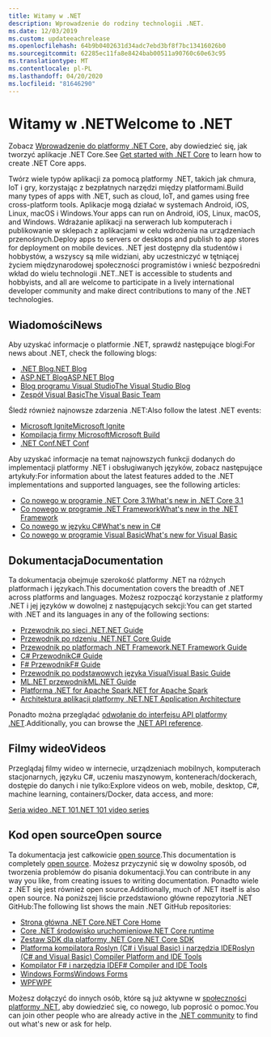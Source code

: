 ```yaml
---
title: Witamy w .NET
description: Wprowadzenie do rodziny technologii .NET.
ms.date: 12/03/2019
ms.custom: updateeachrelease
ms.openlocfilehash: 64b9b0402631d34adc7ebd3bf8f7bc13416026b0
ms.sourcegitcommit: 62285ec11fa8e8424bab00511a90760c60e63c95
ms.translationtype: MT
ms.contentlocale: pl-PL
ms.lasthandoff: 04/20/2020
ms.locfileid: "81646290"
---
```

# <a name="welcome-to-net"></a><span data-ttu-id="0ccd9-103">Witamy w .NET</span><span class="sxs-lookup"><span data-stu-id="0ccd9-103">Welcome to .NET</span></span>

<span data-ttu-id="0ccd9-104">Zobacz [Wprowadzenie do platformy .NET Core,](core/get-started.md) aby dowiedzieć się, jak tworzyć aplikacje .NET Core.</span><span class="sxs-lookup"><span data-stu-id="0ccd9-104">See [Get started with .NET Core](core/get-started.md) to learn how to create .NET Core apps.</span></span>

<span data-ttu-id="0ccd9-105">Twórz wiele typów aplikacji za pomocą platformy .NET, takich jak chmura, IoT i gry, korzystając z bezpłatnych narzędzi między platformami.</span><span class="sxs-lookup"><span data-stu-id="0ccd9-105">Build many types of apps with .NET, such as cloud, IoT, and games using free cross-platform tools.</span></span> <span data-ttu-id="0ccd9-106">Aplikacje mogą działać w systemach Android, iOS, Linux, macOS i Windows.</span><span class="sxs-lookup"><span data-stu-id="0ccd9-106">Your apps can run on Android, iOS, Linux, macOS, and Windows.</span></span> <span data-ttu-id="0ccd9-107">Wdrażanie aplikacji na serwerach lub komputerach i publikowanie w sklepach z aplikacjami w celu wdrożenia na urządzeniach przenośnych.</span><span class="sxs-lookup"><span data-stu-id="0ccd9-107">Deploy apps to servers or desktops and publish to app stores for deployment on mobile devices.</span></span> <span data-ttu-id="0ccd9-108">.NET jest dostępny dla studentów i hobbystów, a wszyscy są mile widziani, aby uczestniczyć w tętniącej życiem międzynarodowej społeczności programistów i wnieść bezpośredni wkład do wielu technologii .NET.</span><span class="sxs-lookup"><span data-stu-id="0ccd9-108">.NET is accessible to students and hobbyists, and all are welcome to participate in a lively international developer community and make direct contributions to many of the .NET technologies.</span></span>

## <a name="news"></a><span data-ttu-id="0ccd9-109">Wiadomości</span><span class="sxs-lookup"><span data-stu-id="0ccd9-109">News</span></span>

<span data-ttu-id="0ccd9-110">Aby uzyskać informacje o platformie .NET, sprawdź następujące blogi:</span><span class="sxs-lookup"><span data-stu-id="0ccd9-110">For news about .NET, check the following blogs:</span></span>

- [<span data-ttu-id="0ccd9-111">.NET Blog</span><span class="sxs-lookup"><span data-stu-id="0ccd9-111">.NET Blog</span></span>](https://devblogs.microsoft.com/dotnet/)
- [<span data-ttu-id="0ccd9-112">ASP.NET Blog</span><span class="sxs-lookup"><span data-stu-id="0ccd9-112">ASP.NET Blog</span></span>](https://devblogs.microsoft.com/aspnet/)
- [<span data-ttu-id="0ccd9-113">Blog programu Visual Studio</span><span class="sxs-lookup"><span data-stu-id="0ccd9-113">The Visual Studio Blog</span></span>](https://devblogs.microsoft.com/visualstudio/)
- [<span data-ttu-id="0ccd9-114">Zespół Visual Basic</span><span class="sxs-lookup"><span data-stu-id="0ccd9-114">The Visual Basic Team</span></span>](https://devblogs.microsoft.com/vbteam/)

<span data-ttu-id="0ccd9-115">Śledź również najnowsze zdarzenia .NET:</span><span class="sxs-lookup"><span data-stu-id="0ccd9-115">Also follow the latest .NET events:</span></span>

- [<span data-ttu-id="0ccd9-116">Microsoft Ignite</span><span class="sxs-lookup"><span data-stu-id="0ccd9-116">Microsoft Ignite</span></span>](https://www.microsoft.com/ignite)
- [<span data-ttu-id="0ccd9-117">Kompilacja firmy Microsoft</span><span class="sxs-lookup"><span data-stu-id="0ccd9-117">Microsoft Build</span></span>](https://www.microsoft.com/build)
- [<span data-ttu-id="0ccd9-118">.NET Conf</span><span class="sxs-lookup"><span data-stu-id="0ccd9-118">.NET Conf</span></span>](https://www.dotnetconf.net/)

<span data-ttu-id="0ccd9-119">Aby uzyskać informacje na temat najnowszych funkcji dodanych do implementacji platformy .NET i obsługiwanych języków, zobacz następujące artykuły:</span><span class="sxs-lookup"><span data-stu-id="0ccd9-119">For information about the latest features added to the .NET implementations and supported languages, see the following articles:</span></span>

- [<span data-ttu-id="0ccd9-120">Co nowego w programie .NET Core 3.1</span><span class="sxs-lookup"><span data-stu-id="0ccd9-120">What's new in .NET Core 3.1</span></span>](core/whats-new/dotnet-core-3-1.md)
- [<span data-ttu-id="0ccd9-121">Co nowego w programie .NET Framework</span><span class="sxs-lookup"><span data-stu-id="0ccd9-121">What's new in the .NET Framework</span></span>](framework/whats-new/index.md)
- [<span data-ttu-id="0ccd9-122">Co nowego w języku C#</span><span class="sxs-lookup"><span data-stu-id="0ccd9-122">What's new in C#</span></span>](csharp/whats-new/index.md)
- [<span data-ttu-id="0ccd9-123">Co nowego w programie Visual Basic</span><span class="sxs-lookup"><span data-stu-id="0ccd9-123">What's new for Visual Basic</span></span>](visual-basic/getting-started/whats-new.md)

## <a name="documentation"></a><span data-ttu-id="0ccd9-124">Dokumentacja</span><span class="sxs-lookup"><span data-stu-id="0ccd9-124">Documentation</span></span>

<span data-ttu-id="0ccd9-125">Ta dokumentacja obejmuje szerokość platformy .NET na różnych platformach i językach.</span><span class="sxs-lookup"><span data-stu-id="0ccd9-125">This documentation covers the breadth of .NET across platforms and languages.</span></span> <span data-ttu-id="0ccd9-126">Możesz rozpocząć korzystanie z platformy .NET i jej języków w dowolnej z następujących sekcji:</span><span class="sxs-lookup"><span data-stu-id="0ccd9-126">You can get started with .NET and its languages in any of the following sections:</span></span>

- [<span data-ttu-id="0ccd9-127">Przewodnik po sieci .NET</span><span class="sxs-lookup"><span data-stu-id="0ccd9-127">.NET Guide</span></span>](standard/index.yml)
- [<span data-ttu-id="0ccd9-128">Przewodnik po rdzeniu .NET</span><span class="sxs-lookup"><span data-stu-id="0ccd9-128">.NET Core Guide</span></span>](core/index.yml)
- [<span data-ttu-id="0ccd9-129">Przewodnik po platformach .NET Framework</span><span class="sxs-lookup"><span data-stu-id="0ccd9-129">.NET Framework Guide</span></span>](framework/index.yml)
- [<span data-ttu-id="0ccd9-130">C# Przewodnik</span><span class="sxs-lookup"><span data-stu-id="0ccd9-130">C# Guide</span></span>](csharp/index.yml)
- [<span data-ttu-id="0ccd9-131">F# Przewodnik</span><span class="sxs-lookup"><span data-stu-id="0ccd9-131">F# Guide</span></span>](fsharp/index.yml)
- [<span data-ttu-id="0ccd9-132">Przewodnik po podstawowych języka Visual</span><span class="sxs-lookup"><span data-stu-id="0ccd9-132">Visual Basic Guide</span></span>](visual-basic/index.yml)
- [<span data-ttu-id="0ccd9-133">ML.NET przewodnik</span><span class="sxs-lookup"><span data-stu-id="0ccd9-133">ML.NET Guide</span></span>](machine-learning/index.yml)
- [<span data-ttu-id="0ccd9-134">Platforma .NET for Apache Spark</span><span class="sxs-lookup"><span data-stu-id="0ccd9-134">.NET for Apache Spark</span></span>](spark/index.yml)
- [<span data-ttu-id="0ccd9-135">Architektura aplikacji platformy .NET</span><span class="sxs-lookup"><span data-stu-id="0ccd9-135">.NET Application Architecture</span></span>](architecture/index.yml)

<span data-ttu-id="0ccd9-136">Ponadto można przeglądać [odwołanie do interfejsu API platformy .NET](/dotnet/api).</span><span class="sxs-lookup"><span data-stu-id="0ccd9-136">Additionally, you can browse the [.NET API reference](/dotnet/api).</span></span>

## <a name="videos"></a><span data-ttu-id="0ccd9-137">Filmy wideo</span><span class="sxs-lookup"><span data-stu-id="0ccd9-137">Videos</span></span>

<span data-ttu-id="0ccd9-138">Przeglądaj filmy wideo w internecie, urządzeniach mobilnych, komputerach stacjonarnych, języku C#, uczeniu maszynowym, kontenerach/dockerach, dostępie do danych i nie tylko:</span><span class="sxs-lookup"><span data-stu-id="0ccd9-138">Explore videos on web, mobile, desktop, C#, machine learning, containers/Docker, data access, and more:</span></span>

[<span data-ttu-id="0ccd9-139">Seria wideo .NET 101</span><span class="sxs-lookup"><span data-stu-id="0ccd9-139">.NET 101 video series</span></span>](https://dotnet.microsoft.com/learn/videos)

## <a name="open-source"></a><span data-ttu-id="0ccd9-140">Kod open source</span><span class="sxs-lookup"><span data-stu-id="0ccd9-140">Open source</span></span>

<span data-ttu-id="0ccd9-141">Ta dokumentacja jest całkowicie [open source](https://github.com/dotnet/docs).</span><span class="sxs-lookup"><span data-stu-id="0ccd9-141">This documentation is completely [open source](https://github.com/dotnet/docs).</span></span> <span data-ttu-id="0ccd9-142">Możesz przyczynić się w dowolny sposób, od tworzenia problemów do pisania dokumentacji.</span><span class="sxs-lookup"><span data-stu-id="0ccd9-142">You can contribute in any way you like, from creating issues to writing documentation.</span></span> <span data-ttu-id="0ccd9-143">Ponadto wiele z .NET się jest również open source.</span><span class="sxs-lookup"><span data-stu-id="0ccd9-143">Additionally, much of .NET itself is also open source.</span></span> <span data-ttu-id="0ccd9-144">Na poniższej liście przedstawiono główne repozytoria .NET GitHub:</span><span class="sxs-lookup"><span data-stu-id="0ccd9-144">The following list shows the main .NET GitHub repositories:</span></span>

- [<span data-ttu-id="0ccd9-145">Strona główna .NET Core</span><span class="sxs-lookup"><span data-stu-id="0ccd9-145">.NET Core Home</span></span>](https://github.com/dotnet/core)
- [<span data-ttu-id="0ccd9-146">Core .NET środowisko uruchomieniowe</span><span class="sxs-lookup"><span data-stu-id="0ccd9-146">.NET Core runtime</span></span>](https://github.com/dotnet/runtime)
- [<span data-ttu-id="0ccd9-147">Zestaw SDK dla platformy .NET Core</span><span class="sxs-lookup"><span data-stu-id="0ccd9-147">.NET Core SDK</span></span>](https://github.com/dotnet/sdk)
- [<span data-ttu-id="0ccd9-148">Platforma kompilatora Roslyn (C# i Visual Basic) i narzędzia IDE</span><span class="sxs-lookup"><span data-stu-id="0ccd9-148">Roslyn (C# and Visual Basic) Compiler Platform and IDE Tools</span></span>](https://github.com/dotnet/roslyn)
- [<span data-ttu-id="0ccd9-149">Kompilator F# i narzędzia IDE</span><span class="sxs-lookup"><span data-stu-id="0ccd9-149">F# Compiler and IDE Tools</span></span>](https://github.com/dotnet/fsharp)
- [<span data-ttu-id="0ccd9-150">Windows Forms</span><span class="sxs-lookup"><span data-stu-id="0ccd9-150">Windows Forms</span></span>](https://github.com/dotnet/winforms)
- [<span data-ttu-id="0ccd9-151">WPF</span><span class="sxs-lookup"><span data-stu-id="0ccd9-151">WPF</span></span>](https://github.com/dotnet/wpf)

<span data-ttu-id="0ccd9-152">Możesz dołączyć do innych osób, które są już aktywne w [społeczności platformy .NET,](https://dotnet.microsoft.com/platform/community) aby dowiedzieć się, co nowego, lub poprosić o pomoc.</span><span class="sxs-lookup"><span data-stu-id="0ccd9-152">You can join other people who are already active in the [.NET community](https://dotnet.microsoft.com/platform/community) to find out what's new or ask for help.</span></span>
